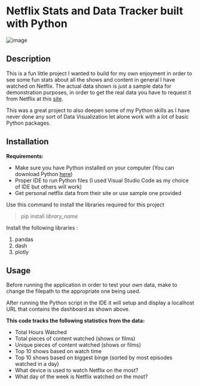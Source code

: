 # Netflix Stats and Data Tracker built with Python

![image](https://github.com/ParkerH4/netflix-stats-tracker/assets/113216014/c0c5934d-3613-4058-affa-7f828019151d)

## Description
This is a fun little project I wanted to build for my own enjoyment in order to see some fun stats about all the shows and content in general I have watched on Netflix.
The actual data shown is just a sample data for demonstration purposes, in order to get the real data you have to request it from Netflix at this [site](https://www.netflix.com/account/getmyinfo).

This was a great project to also deepen some of my Python skills as I have never done any sort of Data Visualization let alone work with a lot of basic Python packages.

## Installation

**Requirements:** 
* Make sure you have Python installed on your computer (You can download Python [here](https://www.python.org/downloads/))
* Proper IDE to run Python files (I used Visual Studio Code as my choice of IDE but others will work)
* Get personal netflix data from their site or use sample one provided

Use this command to install the libraries required for this project
> pip install *library_name*

Install the following libraries :
1. pandas
2. dash
4. plotly


## Usage
Before running the application in order to test your own data, make to change the filepath to the appropriate one being used.

After running the Python script in the IDE it will setup and display a localhost URL that contains the dashboard as shown above.

**This code tracks the following statistics from the data:**
* Total Hours Watched
* Total pieces of content watched (shows or films)
* Unique pieces of content watched (shows or films)
* Top 10 shows based on watch time
* Top 10 shows based on biggest binge (sorted by most episodes watched in a day)
* What device is used to watch Netflix on the most?
* What day of the week is Netflix watched on the most?


